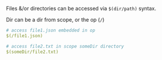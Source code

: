 Files &/or directories can be accessed via `$(dir/path)` syntax. 

Dir can be a dir from scope, or the op (`/`)

```yaml
# access file1.json embedded in op
$(/file1.json)

# access file2.txt in scope someDir directory
$(someDir/file2.txt)
```